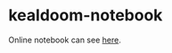 # kealdoom-notebook


Online notebook can see [here](https://kealdoom-notebook.readthedocs.io/en/latest/index.html).